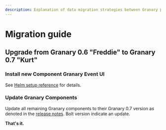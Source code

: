```yaml
---
description: Explanation of data migration strategies between Granary platform versions.
---
```


# Migration guide

## Upgrade from Granary 0.6 "Freddie" to Granary 0.7 "Kurt"

### Install new Component Granary Event UI

See [Helm setup reference](installation/event-explorer-ui.md) for details.

### Update Granary Components

Update all remaining Granary components to their Granary 0.7 version as denoted in the [release notes](granary-release-notes/). Bolt version indicate an update.

**That's it.**

